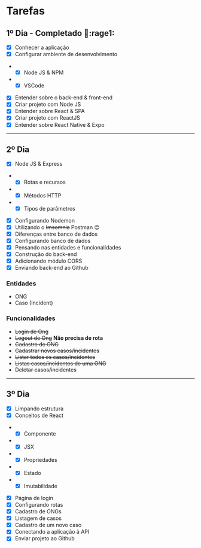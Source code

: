 # Tarefas

## 1º Dia - **Completado :muscle::rage1:**
- [x] Conhecer a aplicação
- [x] Configurar ambiente de desenvolvimento
- - [x] Node JS & NPM
- - [x] VSCode
- [x] Entender sobre o back-end & front-end
- [x] Criar projeto com Node JS
- [x] Entender sobre React & SPA
- [x] Criar projeto com ReactJS
- [x] Entender sobre React Native & Expo

---

## 2º Dia
- [x] Node JS & Express
- - [x] Rotas e recursos
- - [x] Métodos HTTP
- - [x] Tipos de parâmetros
- [x] Configurando Nodemon
- [x] Utilizando o ~~Imsomnia~~ Postman :blush:
- [x] Diferenças entre banco de dados
- [x] Configurando banco de dados
- [x] Pensando nas entidades e funcionalidades
- [x] Construção do back-end
- [x] Adicionando módulo CORS
- [x] Enviando back-end ao Github

### Entidades
- ONG
- Caso (Incident)

### Funcionalidades
- ~~Login de Ong~~
- ~~Logout de Ong~~ **Não precisa de rota**
- ~~Cadastro de ONG~~
- ~~Cadastrar novos casos/incidentes~~
- ~~Listar todos os casos/incidentes~~
- ~~Listas casos/incidentes de uma ONG~~
- ~~Deletar casos/incidentes~~

---

## 3º Dia
- [x] Limpando estrutura
- [x] Conceitos de React
- - [x] Componente
- - [x] JSX
- - [x] Propriedades
- - [x] Estado
- - [x] Imutabilidade
- [x] Página de login
- [x] Configurando rotas
- [x] Cadastro de ONGs
- [x] Listagem de casos
- [x] Cadastro de um novo caso
- [x] Conectando a aplicação à API
- [x] Enviar projeto ao Github